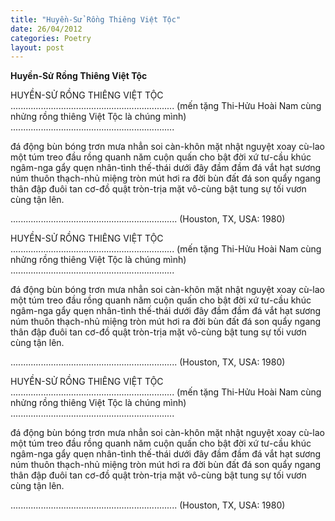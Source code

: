 ```yaml
---
title: "Huyền-Sử Rồng Thiêng Việt Tộc"
date: 26/04/2012
categories: Poetry
layout: post
---
```


**Huyền-Sử Rồng Thiêng Việt Tộc**

HUYỀN-SỬ RỒNG THIÊNG VIỆT TỘC
.................................................................
(mến tặng Thi-Hửu Hoài Nam cùng
nhửng rồng thiêng Việt Tộc là chúng
mình)
.................................................................



đá động bùn bóng trơn mưa nhẳn
soi càn-khôn mặt nhật nguyệt xoay
cù-lao một túm treo đầu
rồng quanh năm cuộn quấn cho bật đời
xứ tư-cầu khúc ngâm-nga gẩy
quẹn nhân-tình thế-thái dưới đây
đầm đầm đá vắt hạt sương
núm thuôn thạch-nhủ miệng tròn mút hơi
ra đời bùn đất đá son
quẩy ngang thân đập đuôi tan cơ-đồ
quật tròn-trịa mặt vô-cùng
bật tung sự tối vươn cùng tận lên.

..................................................................
(Houston, TX, USA: 1980)

HUYỀN-SỬ RỒNG THIÊNG VIỆT TỘC
.................................................................
(mến tặng Thi-Hửu Hoài Nam cùng
nhửng rồng thiêng Việt Tộc là chúng
mình)
.................................................................



đá động bùn bóng trơn mưa nhẳn
soi càn-khôn mặt nhật nguyệt xoay
cù-lao một túm treo đầu
rồng quanh năm cuộn quấn cho bật đời
xứ tư-cầu khúc ngâm-nga gẩy
quẹn nhân-tình thế-thái dưới đây
đầm đầm đá vắt hạt sương
núm thuôn thạch-nhủ miệng tròn mút hơi
ra đời bùn đất đá son
quẩy ngang thân đập đuôi tan cơ-đồ
quật tròn-trịa mặt vô-cùng
bật tung sự tối vươn cùng tận lên.

..................................................................
(Houston, TX, USA: 1980)

HUYỀN-SỬ RỒNG THIÊNG VIỆT TỘC
.................................................................
(mến tặng Thi-Hửu Hoài Nam cùng
nhửng rồng thiêng Việt Tộc là chúng
mình)
.................................................................



đá động bùn bóng trơn mưa nhẳn
soi càn-khôn mặt nhật nguyệt xoay
cù-lao một túm treo đầu
rồng quanh năm cuộn quấn cho bật đời
xứ tư-cầu khúc ngâm-nga gẩy
quẹn nhân-tình thế-thái dưới đây
đầm đầm đá vắt hạt sương
núm thuôn thạch-nhủ miệng tròn mút hơi
ra đời bùn đất đá son
quẩy ngang thân đập đuôi tan cơ-đồ
quật tròn-trịa mặt vô-cùng
bật tung sự tối vươn cùng tận lên.

..................................................................
(Houston, TX, USA: 1980)
